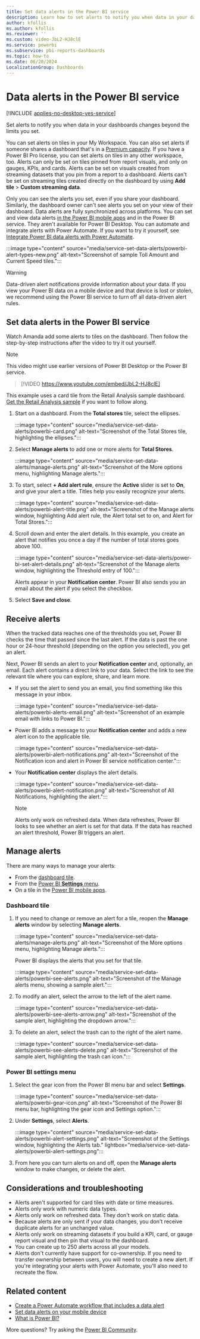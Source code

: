 ```yaml
---
title: Set data alerts in the Power BI service
description: Learn how to set alerts to notify you when data in your dashboards changes beyond the limits you set in Microsoft Power BI service.
author: kfollis
ms.author: kfollis
ms.reviewer: ''
ms.custom: video-JbL2-HJ8clE
ms.service: powerbi
ms.subservice: pbi-reports-dashboards
ms.topic: how-to
ms.date: 06/20/2024
LocalizationGroup: Dashboards
---
```


# Data alerts in the Power BI service

[!INCLUDE [applies-no-desktop-yes-service](../includes/applies-no-desktop-yes-service.md)]

Set alerts to notify you when data in your dashboards changes beyond the limits you set.

You can set alerts on tiles in your My Workspace. You can also set alerts if someone shares a dashboard that's in a [Premium capacity](../enterprise/service-premium-what-is.md). If you have a Power BI Pro license, you can set alerts on tiles in any other workspace, too. Alerts can only be set on tiles pinned from report visuals, and only on gauges, KPIs, and cards. Alerts can be set on visuals created from streaming datasets that you pin from a report to a dashboard. Alerts can't be set on streaming tiles created directly on the dashboard by using **Add tile** > **Custom streaming data**.

Only you can see the alerts you set, even if you share your dashboard. Similarly, the dashboard owner can't see alerts you set on your view of their dashboard. Data alerts are fully synchronized across platforms. You can set and view data alerts [in the Power BI mobile apps](../consumer/mobile/mobile-set-data-alerts-in-the-mobile-apps.md) and in the Power BI service. They aren't available for Power BI Desktop. You can automate and integrate alerts with Power Automate. If you want to try it yourself, see [Integrate Power BI data alerts with Power Automate](../collaborate-share/service-flow-integration.md).

:::image type="content" source="media/service-set-data-alerts/powerbi-alert-types-new.png" alt-text="Screenshot of sample Toll Amount and Current Speed tiles.":::

> [!WARNING]
> Data-driven alert notifications provide information about your data. If you view your Power BI data on a mobile device and that device is lost or stolen, we recommend using the Power BI service to turn off all data-driven alert rules.

## Set data alerts in the Power BI service

Watch Amanda add some alerts to tiles on the dashboard. Then follow the step-by-step instructions after the video to try it out yourself.

> [!NOTE]
> This video might use earlier versions of Power BI Desktop or the Power BI service.

> [!VIDEO https://www.youtube.com/embed/JbL2-HJ8clE]

This example uses a card tile from the Retail Analysis sample dashboard. [Get the Retail Analysis sample](sample-retail-analysis.md#get-the-built-in-sample-in-the-power-bi-service) if you want to follow along.

1. Start on a dashboard. From the **Total stores** tile, select the ellipses.

   :::image type="content" source="media/service-set-data-alerts/powerbi-card.png" alt-text="Screenshot of the Total Stores tile, highlighting the ellipses.":::

1. Select **Manage alerts** to add one or more alerts for **Total Stores**.

   :::image type="content" source="media/service-set-data-alerts/manage-alerts.png" alt-text="Screenshot of the More options menu, highlighting Manage alerts.":::

1. To start, select **+ Add alert rule**, ensure the **Active** slider is set to **On**, and give your alert a title. Titles help you easily recognize your alerts.

   :::image type="content" source="media/service-set-data-alerts/powerbi-alert-title.png" alt-text="Screenshot of the Manage alerts window, highlighting Add alert rule, the Alert total set to on, and Alert for Total Stores.":::

1. Scroll down and enter the alert details. In this example, you create an alert that notifies you once a day if the number of total stores goes above 100.

   :::image type="content" source="media/service-set-data-alerts/power-bi-set-alert-details.png" alt-text="Screenshot of the Manage alerts window, highlighting the Threshold entry of 100.":::

    Alerts appear in your **Notification center**. Power BI also sends you an email about the alert if you select the checkbox.

1. Select **Save and close**.

## Receive alerts

When the tracked data reaches one of the thresholds you set, Power BI checks the time that passed since the last alert. If the data is past the one hour or 24-hour threshold (depending on the option you selected), you get an alert.

Next, Power BI sends an alert to your **Notification center** and, optionally, an email. Each alert contains a direct link to your data. Select the link to see the relevant tile where you can explore, share, and learn more.

* If you set the alert to send you an email, you find something like this message in your inbox.

   :::image type="content" source="media/service-set-data-alerts/powerbi-alerts-email.png" alt-text="Screenshot of an example email with links to Power BI.":::

* Power BI adds a message to your **Notification center** and adds a new alert icon to the applicable tile.

   :::image type="content" source="media/service-set-data-alerts/powerbi-alert-notifications.png" alt-text="Screenshot of the Notification icon and alert in Power BI service notification center.":::

* Your **Notification center** displays the alert details.

   :::image type="content" source="media/service-set-data-alerts/powerbi-alert-notification.png" alt-text="Screenshot of All Notifications, highlighting the alert.":::

   > [!NOTE]
   > Alerts only work on refreshed data. When data refreshes, Power BI looks to see whether an alert is set for that data. If the data has reached an alert threshold, Power BI triggers an alert.

## Manage alerts

There are many ways to manage your alerts:

* From the [dashboard tile](#dashboard-tile).
* From the [Power BI **Settings** menu](#power-bi-settings-menu).
* On a tile in the [Power BI mobile apps](../consumer/mobile/mobile-set-data-alerts-in-the-mobile-apps.md).

### Dashboard tile

1. If you need to change or remove an alert for a tile, reopen the **Manage alerts** window by selecting **Manage alerts**.

   :::image type="content" source="media/service-set-data-alerts/manage-alerts.png" alt-text="Screenshot of the More options menu, highlighting Manage alerts.":::

    Power BI displays the alerts that you set for that tile.

    :::image type="content" source="media/service-set-data-alerts/powerbi-see-alerts.png" alt-text="Screenshot of the Manage alerts menu, showing a sample alert.":::

1. To modify an alert, select the arrow to the left of the alert name.

   :::image type="content" source="media/service-set-data-alerts/powerbi-see-alerts-arrow.png" alt-text="Screenshot of the sample alert, highlighting the dropdown arrow.":::

1. To delete an alert, select the trash can to the right of the alert name.

   :::image type="content" source="media/service-set-data-alerts/powerbi-see-alerts-delete.png" alt-text="Screenshot of the sample alert, highlighting the trash can icon.":::

### Power BI settings menu

1. Select the gear icon from the Power BI menu bar and select **Settings**.

   :::image type="content" source="media/service-set-data-alerts/powerbi-gear-icon.png" alt-text="Screenshot of the Power BI menu bar, highlighting the gear icon and Settings option.":::

1. Under **Settings**, select **Alerts**.

   :::image type="content" source="media/service-set-data-alerts/powerbi-alert-settings.png" alt-text="Screenshot of the Settings window, highlighting the Alerts tab." lightbox="media/service-set-data-alerts/powerbi-alert-settings.png":::

1. From here you can turn alerts on and off, open the **Manage alerts** window to make changes, or delete the alert.

## Considerations and troubleshooting

* Alerts aren't supported for card tiles with date or time measures.
* Alerts only work with numeric data types.
* Alerts only work on refreshed data. They don't work on static data.
* Because alerts are only sent if your data changes, you don't receive duplicate alerts for an unchanged value.
* Alerts only work on streaming datasets if you build a KPI, card, or gauge report visual and then pin that visual to the dashboard.
* You can create up to 250 alerts across all your models.
* Alerts don't currently have support for co-ownership. If you need to transfer ownership between users, you will need to create a new alert. If you're integrating your alerts with Power Automate, you'll also need to recreate the flow.

## Related content

* [Create a Power Automate workflow that includes a data alert](../collaborate-share/service-flow-integration.md)
* [Set data alerts on your mobile device](../consumer/mobile/mobile-set-data-alerts-in-the-mobile-apps.md)
* [What is Power BI?](../fundamentals/power-bi-overview.md)

More questions? Try asking the [Power BI Community](https://community.powerbi.com/).
